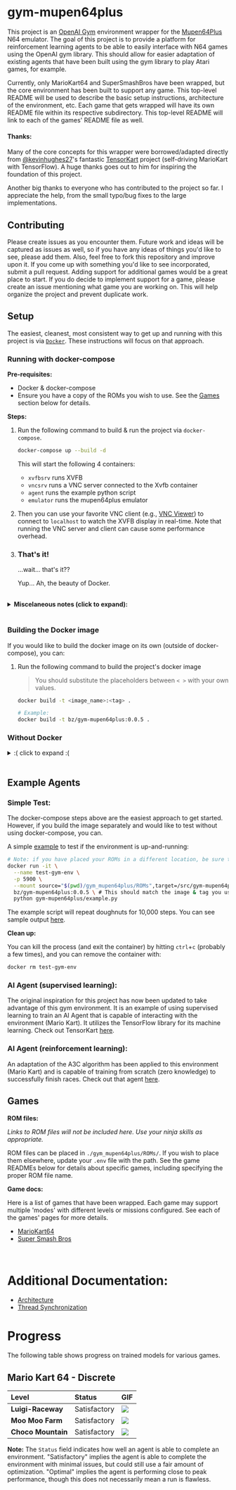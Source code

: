 # gym-mupen64plus

This project is an [OpenAI Gym](https://github.com/openai/gym/) environment wrapper for the [Mupen64Plus](http://www.mupen64plus.org/) N64 emulator. The goal of this project is to provide a platform for reinforcement learning agents to be able to easily interface with N64 games using the OpenAI gym library. This should allow for easier adaptation of existing agents that have been built using the gym library to play Atari games, for example.

Currently, only MarioKart64 and SuperSmashBros have been wrapped, but the core environment has been built to support any game. This top-level README will be used to describe the basic setup instructions, architecture of the environment, etc. Each game that gets wrapped will have its own README file within its respective subdirectory. This top-level README will link to each of the games' README file as well.

#### Thanks:
Many of the core concepts for this wrapper were borrowed/adapted directly from [@kevinhughes27](https://github.com/kevinhughes27)'s fantastic [TensorKart](https://github.com/kevinhughes27/TensorKart) project (self-driving MarioKart with TensorFlow). A huge thanks goes out to him for inspiring the foundation of this project.

Another big thanks to everyone who has contributed to the project so far. I appreciate the help, from the small typo/bug fixes to the large implementations.

## Contributing

Please create issues as you encounter them. Future work and ideas will be captured as issues as well, so if you have any ideas of things you'd like to see, please add them. Also, feel free to fork this repository and improve upon it. If you come up with something you'd like to see incorporated, submit a pull request. Adding support for additional games would be a great place to start. If you do decide to implement support for a game, please create an issue mentioning what game you are working on. This will help organize the project and prevent duplicate work.

## Setup

The easiest, cleanest, most consistent way to get up and running with this project is via [`Docker`](https://docs.docker.com/). These instructions will focus on that approach.

### Running with docker-compose

**Pre-requisites:**
- Docker & docker-compose
- Ensure you have a copy of the ROMs you wish to use. See the [Games](#Games) section below for details.

**Steps:**
1. Run the following command to build & run the project via `docker-compose`.

    ```sh
    docker-compose up --build -d
    ```

    This will start the following 4 containers:
    - `xvfbsrv` runs XVFB
    - `vncsrv` runs a VNC server connected to the Xvfb container
    - `agent` runs the example python script
    - `emulator` runs the mupen64plus emulator

2. Then you can use your favorite VNC client (e.g., [VNC Viewer](https://www.realvnc.com/en/connect/download/viewer/)) to connect to `localhost` to watch the XVFB display in real-time. Note that running the VNC server and client can cause some performance overhead.

3. ### That's it!

    ...wait... that's it??

    Yup... Ah, the beauty of Docker.

<br/>
<details>
  <summary><b>Miscelaneous notes (click to expand):</b></summary>

- After connecting with a VNC client, depending how quickly you connected, you should see the environment navigate the menus to select the track/character, then Mario will wait for the green light, drive straight briefly and then start doing doughnuts.

- The script will run for a bit more than 10,000 steps before prompting for input. Without an interactive terminal, if you waited until the end, this will hit an EOF and exit. Mario will appear to have frozen since the XVFB screen is no longer being updated.

- You can view the output from the `example.py` script by tailing the agent container logs. You can see sample output [here](docs/example_script_output.md).
    ```
    docker logs -f gym-mupen64plus_agent_1
    ```
- You can clean up with:
    ```
    docker-compose down
    ```

</details><br/>

### Building the Docker image

If you would like to build the docker image on its own (outside of docker-compose), you can:

1. Run the following command to build the project's docker image

    > You should substitute the placeholders between `< >` with your own values.

    ```sh
    docker build -t <image_name>:<tag> .
    ```
    ```sh
    # Example:
    docker build -t bz/gym-mupen64plus:0.0.5 .
    ```

### Without Docker

<details>
  <summary>:( click to expand :(</summary>
  
  > It is possible to run without Docker, but there isn't a compelling reason to and it just introduces a significant amount of setup work and potential complications.
  >
  > **`Fair warning:`** I likely will ***not*** be testing manual setup or maintaining its documentation going forward so it may become stale over time.
  >
  > However, if you really do want to, here are the [old instructions](docs/manual_setup.md).

</details><br/>

## Example Agents

### Simple Test:

The docker-compose steps above are the easiest approach to get started. However, if you build the image separately and would like to test without using docker-compose, you can.

A simple [example](./example.py) to test if the environment is up-and-running:
```sh
# Note: if you have placed your ROMs in a different location, be sure to update the source path in the command.
docker run -it \
  --name test-gym-env \
  -p 5900 \
  --mount source="$(pwd)/gym_mupen64plus/ROMs",target=/src/gym-mupen64plus/gym_mupen64plus/ROMs,type=bind \
  bz/gym-mupen64plus:0.0.5 \ # This should match the image & tag you used during setup above
  python gym-mupen64plus/example.py
```

The example script will repeat doughnuts for 10,000 steps. You can see sample output [here](docs/example_script_output.md).

**Clean up:**

You can kill the process (and exit the container) by hitting `ctrl`+`c` (probably a few times), and you can remove the container with:
```sh
docker rm test-gym-env
```

### AI Agent (supervised learning):
The original inspiration for this project has now been updated to take advantage of this gym environment. It is an example of using supervised learning to train an AI Agent that is capable of interacting with the environment (Mario Kart). It utilizes the TensorFlow library for its machine learning. Check out TensorKart [here](https://github.com/kevinhughes27/TensorKart).


### AI Agent (reinforcement learning):
An adaptation of the A3C algorithm has been applied to this environment (Mario Kart) and is capable of training from scratch (zero knowledge) to successfully finish races. Check out that agent [here](https://github.com/bzier/universe-starter-agent/tree/mario-kart-agent).


## Games

**ROM files:**

*Links to ROM files will not be included here. Use your ninja skills as appropriate.*

ROM files can be placed in `./gym_mupen64plus/ROMs/`. If you wish to place them elsewhere, update your `.env` file with the path. See the game READMEs below for details about specific games, including specifying the proper ROM file name.

**Game docs:**

Here is a list of games that have been wrapped. Each game may support multiple 'modes' with different levels or missions configured. See each of the games' pages for more details.
* [MarioKart64](gym_mupen64plus/envs/MarioKart64/README.md)
* [Super Smash Bros](gym_mupen64plus/envs/Smash/README.md)

<br/>

# Additional Documentation:

* [Architecture](docs/architecture.md)
* [Thread Synchronization](docs/threadSynchronization.md)

# Progress

The following table shows progress on trained models for various games.

## Mario Kart 64 - Discrete

| Level              | Status       | GIF                |
|:-------------------|:-------------|:-------------------|
| **Luigi-Raceway**  | Satisfactory |![][luigi-raceway]  |
| **Moo Moo Farm**   | Satisfactory |![][moo-moo-farm]   |
| **Choco Mountain** | Satisfactory |![][choco-mountain] |

[luigi-raceway]: media/luigi-raceway-discrete.gif
[moo-moo-farm]: media/moo-moo-farm-discrete.gif
[choco-mountain]: media/choco-mountain-discrete.gif

**Note:** The `Status` field indicates how well an agent is able to complete an environment. "Satisfactory" implies the agent is able to complete the environment with minimal issues, but could still use a fair amount of optimization. "Optimal" implies the agent is performing close to peak performance, though this does not necessarily mean a run is flawless.
